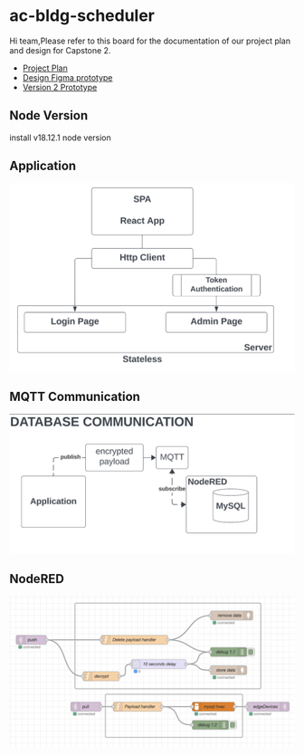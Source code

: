# ac-bldg-scheduler

Hi team,Please refer to this board for the documentation of our project plan and design for Capstone 2.

- [Project Plan](https://docs.google.com/document/d/1XnWrhZ1bIinzcsbrz47A5ZVFCcqJuurA/edit?usp=sharing&ouid=115706149544180113982&rtpof=true&sd=true)
- [Design Figma prototype](https://www.figma.com/proto/Vw6dqVHkMgYLZHV0hYrxIv/Airconnect-Automated-Holiday-Schedule-Web-App?node-id=78-10&starting-point-node-id=78%3A10&mode=design&t=6J8SUCdzGcdbFgdG-1)
- [Version 2 Prototype](https://www.figma.com/proto/ogxWH9iXiOSwCzgBKocTBo/Airconnect-Automated-Holiday-Schedule-Web-App-(version-2)?node-id=78-10&starting-point-node-id=78%3A10)




## Node Version
install v18.12.1 node version

## Application
![Milestone](frontend/mernapp.png)

## MQTT Communication
![Milestone](frontend/DBCOMM.png)

## NodeRED
![Milestone](frontend/NODERED.png)
